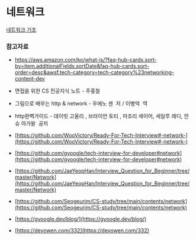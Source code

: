 # 네트워크

[네트워크 기초](./%EB%84%A4%ED%8A%B8%EC%9B%8C%ED%81%AC%EA%B8%B0%EC%B4%88/README.md)

### 참고자료

- https://aws.amazon.com/ko/what-is/?faq-hub-cards.sort-by=item.additionalFields.sortDate&faq-hub-cards.sort-order=desc&awsf.tech-category=tech-category%23networking-content-dev
- 면접을 위한 CS 전공지식 노트 - 주홍철
- 그림으로 배우는 http & network - 우에노 센  저 / 이병억  역
- http완벽가이드 - 데이빗 고울리 , 브라이언 토티 , 마조리 세이어, 세일루 레디, 안슈 아가왈  공저

- [https://github.com/WooVictory/Ready-For-Tech-Interview#-network-](https://github.com/WooVictory/Ready-For-Tech-Interview#-network-)
- [https://github.com/gyoogle/tech-interview-for-developer#network](https://github.com/gyoogle/tech-interview-for-developer#network)
- [https://github.com/JaeYeopHan/Interview_Question_for_Beginner/tree/master/Network](https://github.com/JaeYeopHan/Interview_Question_for_Beginner/tree/master/Network)
- [https://github.com/Seogeurim/CS-study/tree/main/contents/network](https://github.com/Seogeurim/CS-study/tree/main/contents/network)
- [https://gyoogle.dev/blog/](https://gyoogle.dev/blog/)
- [https://devowen.com/332](https://devowen.com/332)
